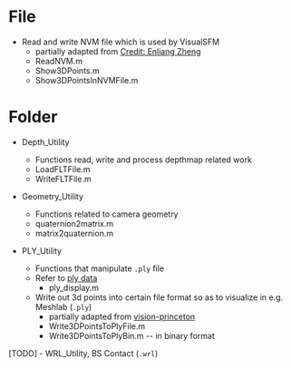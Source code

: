 # File #
- Read and write NVM file which is used by VisualSFM
	- partially adapted from [Credit: Enliang Zheng][ezheng]
	- ReadNVM.m
	- Show3DPoints.m
	- Show3DPointsInNVMFile.m

# Folder #
- Depth_Utility
	- Functions read, write and process depthmap related work
	- LoadFLTFile.m
	- WriteFLTFile.m

- Geometry_Utility
	- Functions related to camera geometry
	- quaternion2matrix.m
	- matrix2quaternion.m

- PLY_Utility
	- Functions that manipulate `.ply` file
	- Refer to [ply data][ply-collection]
		-  ply_display.m
	- Write out 3d points into certain file format so as to visualize in e.g. Meshlab (`.ply`) 
		- partially adapted from [vision-princeton]
		- Write3DPointsToPlyFile.m
		- Write3DPointsToPlyBin.m -- in binary format

[TODO] - WRL_Utility, BS Contact (`.wrl`) 

[ezheng]: https://github.com/ezheng/script
[vision-princeton]: http://vision.princeton.edu/pvt/points2ply.m
[ply-collection]: http://people.sc.fsu.edu/~jburkardt/data/ply/ply.html